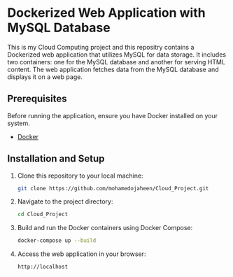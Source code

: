 # Dockerized Web Application with MySQL Database

This is my Cloud Computing project and this repositry contains a Dockerized web application that utilizes MySQL for data storage. It includes two containers: one for the MySQL database and another for serving HTML content. The web application fetches data from the MySQL database and displays it on a web page.

## Prerequisites

Before running the application, ensure you have Docker installed on your system.

- [Docker](https://www.docker.com/)

## Installation and Setup

1. Clone this repository to your local machine:

    ```bash
    git clone https://github.com/mohamedojaheen/Cloud_Project.git
    ```

2. Navigate to the project directory:

    ```bash
    cd Cloud_Project
    ```

3. Build and run the Docker containers using Docker Compose:

    ```bash
    docker-compose up --build
    ```

4. Access the web application in your browser:

    ```
    http://localhost
    ```

